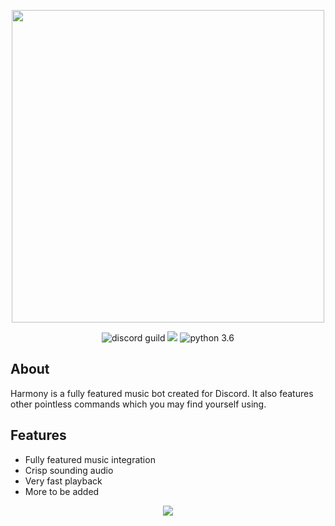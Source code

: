 <div align="center">
        <p> <img src="https://i.imgur.com/mHPVI87.png" width=500/> </p>
    <p> 
        <img src="https://discordapp.com/api/guilds/346421514784210945/embed.png" alt="discord guild" />
        <a href="https://discordbots.org/bot/358954387953025024"><img src="https://discordbots.org/api/widget/status/358954387953025024.svg?noavatar=true"/></a>
        <img src="https://img.shields.io/badge/python-3.6-brightgreen.svg" alt="python 3.6" />
    </p>
</div> 



## About
Harmony is a fully featured music bot created for Discord. It also features other pointless commands which you may find yourself using.

## Features
* Fully featured music integration
* Crisp sounding audio
* Very fast playback
* More to be added

<div align="center">
    <p> <img src="https://i.imgur.com/sea4krG.gif"" /> </p>
</div>
